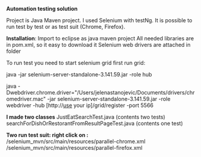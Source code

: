 **Automation testing solution**

Project is Java Maven project. I used Selenium with testNg.
It is possible to run test by test or as test suit (Chrome, Firefox).

**Installation**:
Import to eclipse as java maven project
All needed libraries are in pom.xml, so it easy to download it
Selenium web drivers are attached in folder

To run test you need to start selenium grid first
run grid:

java -jar selenium-server-standalone-3.141.59.jar -role hub

java -Dwebdriver.chrome.driver="/Users/jelenastanojevic/Documents/drivers/chromedriver.mac" -jar selenium-server-standalone-3.141.59.jar -role webdriver -hub [http://[use](http://[use) your ip]/grid/register -port 5566

**I made two classes**
JustEatSearchTest.java (contents two tests)
searchForDishOrRestorantFromResultPageTest.java (contents one test)

**Two run test suit: right click on :**
/selenium_mvn/src/main/resources/parallel-chrome.xml
/selenium_mvn/src/main/resources/parallel-firefox.xml
